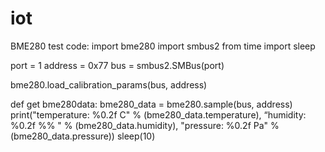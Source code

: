 # iot

BME280 test code:
  import bme280
  import smbus2
  from time import sleep
  
  port = 1
  address = 0x77
  bus = smbus2.SMBus(port)
  
  bme280.load_calibration_params(bus, address)
  
  def get bme280data:
    bme280_data = bme280.sample(bus, address)
    print("temperature: %0.2f C" % (bme280_data.temperature),
          “humidity: %0.2f %% " % (bme280_data.humidity),
          "pressure: %0.2f Pa" % (bme280_data.pressure))
    sleep(10)
